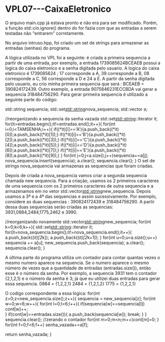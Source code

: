 # VPL07---CaixaEletronico

O arquivo main.cpp já estava pronto e não era para ser modificado. Porém, a função std::cin.ignore() dentro do for fazia com que as entradas a serem testadas não "entrarem" corretamente.

No arquivo intruso.hpp, foi criado um set de strings para armazenar as entradas (senhas) do programa.

A lógica utilizada no VPL foi a seguinte: é criada a primeira sequencia a partir de uma entrada, por exemplo, a entrada 1739085624BCEAEB possui a logica do caixa eletronico e a senha digitada pelo usuario. A logica do caixa eletronico é 1739085624 ; 17 corresponde a A, 39 corresponde a B, 08 corresponde a C, 56 corresponde a D e 24 a E. A partir da senha digitada pelo usuario, eu crio minha primeira sequencia que será : BCEAEB = 390824172439.
Outro exemplo, a entrada 9075846231ECCBDA vai gerar a sequencia 318484756290. Para gerar primeira sequencia é utilizado a seguinte parte do código:

std::string sequencia;
 std::set<std::string>nova_sequencia;
 std::vector<char> a;

//reorganizando a sequencia da senha vazada
 std::set<std::string>::iterator it;
 for(it=entradas.begin();it!=entradas.end();it++){
   for(int i=0;i<TAMSENHA;i++){
    if((*it)[i]=='A'){a.push_back((*it)[0]);a.push_back((*it)[1]);}
    if((*it)[i]=='B'){a.push_back((*it)[2]);a.push_back((*it)[3]);}
    if((*it)[i]=='C'){a.push_back((*it)[4]);a.push_back((*it)[5]);}
    if((*it)[i]=='D'){a.push_back((*it)[6]);a.push_back((*it)[7]);}
    if((*it)[i]=='E'){a.push_back((*it)[8]);a.push_back((*it)[9]);}
  }
  for(int j=0;j<a.size();j++)sequencia+=a[j];
  nova_sequencia.insert(sequencia);
  a.clear();
  sequencia.clear();
 }
O set de strings nova_sequencia vai armazenas as sequencias que foram criadas.



Depois de criada a nova_sequencia vamos criar a segunda sequencia chamada new sequencia. Para a criação, usamos os 2 primeiros caracteres de uma sequencia com os 2 primeiros caracteres de outra sequencia e a armazenamos em no vetor std::vector<std::string>new_sequencia. Depois usamos a 3ª e a 4ª das sequencias e assim sucessivamente. Por exemplo, considere as duas sequencias : 390824172439 e 318484756290. A partir dessa duas sequencias serão criadas as sequencias: 3931,0884,2484,1775,2462 e 3990.

//reorganizando novamente
 std::vector<std::string>new_sequencia;
 for(int k=0;k<6;k++){
  std::set<std::string>::iterator it;       
  for(it=nova_sequencia.begin();it!=nova_sequencia.end();it++){
    a.push_back((*it)[2*k]);
   a.push_back((*it)[2*k+1]);
  }
  for(int u=0;u<a.size();u++)
    sequencia += a[u];
  new_sequencia.push_back(sequencia);
  a.clear();
  sequencia.clear();
}

A última parte do programa utiliza um contador para contar quantas vezes o mesmo numero aparece na sequencia. Se o numero aparece o mesmo número de vezes que a quantidade de entradas (entradas.size()), então esse é o número da senha. Por exemplo, a sequencia 3931 tem o contador {2,1,2,1} e o número da senha é 3; já que eu utilizei duas entradas para gerar essa sequencia. 
0884 = {1,2,2,1}
2484 = {1,2,1,2}
1775 = {1,2,2,1}

O codigo correspondente a essa lógica:
for(int z=0;z<new_sequencia.size();z++){
  sequencia = new_sequencia[z];
  for(int w=0;w<6;w++){
    for(int l=0;l<6;l++){
      if(sequencia[w]==sequencia[l])
        cont[w]++;  
    }
    if(cont[w]==entradas.size()){
      a.push_back(sequencia[w]);
      break;
     }
    }
  sequencia.clear();
  //zerando o contador
  for(int m=0;m<n;m++)cont[m]=0;
}
for(int f=0;f<6;f++)
  senha_vazada+=a[f];

  return senha_vazada;
}
